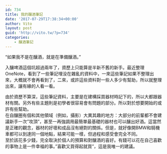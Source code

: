 ```yaml
---
id: 734
title: 我的釀酒筆記
date: '2017-07-29T17:38:34+00:00'
author: Vito
layout: post
guid: 'http://vito.tw/?p=734'
categories:
    - 釀酒筆記
---
```


“如果我不是在釀酒，就是在準備釀酒。”

入釀啤酒這個坑超過兩年了，資歷上只能算是半新不舊的新手。最近整理OneNote，看到了一些筆記埋没在雜亂的資料中，一來這些筆記如果不整理出來，大概就不會再看到了，二來，或許這些資料對一些人多少有幫助，所以就整理出來，讓有緣的人看一看。

由於資歷不算深，這些筆記資料，主要是在建構採買器材時記下的，所以大都跟器材有關。另外有些主題則是初學者很容易會有問題的部分。所以對於想要開始的或許有些幫助。  
在自釀圈有個和其他領域（例如，攝影）大異其趣的地方：大部分的前輩都不會建議新手一次”攻頂”，甚至一再強調用最簡單最基礎的器材也可以釀出好酒。這當然是正確的觀念，器材的好壞和成品沒有絕對的關係。但是，就好像開BMW和騎機車都可以到達同一個地點，結果可能一樣，但過程和感受會完全不同。  
至於該花多少錢，完全取決於個人的預算和對釀酒的喜好。有錢可以花在自己喜歡的事物上是一件幸福的事。”喜歡又買得起就買”，這是我唯一的建議。